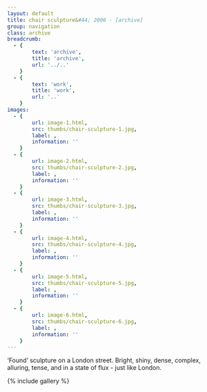 ```yaml
---
layout: default
title: chair sculpture&#44; 2006 - [archive]
group: navigation
class: archive
breadcrumb:
  - {
  		text: 'archive',
  		title: 'archive',
  		url: '../..'
	}
  - {
  		text: 'work',
  		title: 'work',
  		url: '..'
	}
images:
  - {
		url: image-1.html, 
		src: thumbs/chair-sculpture-1.jpg,
		label: ,
		information: ''
	}
  - {
		url: image-2.html, 
		src: thumbs/chair-sculpture-2.jpg,
		label: ,
		information: ''
	}
  - {
		url: image-3.html, 
		src: thumbs/chair-sculpture-3.jpg,
		label: ,
		information: ''
	}
  - {
		url: image-4.html, 
		src: thumbs/chair-sculpture-4.jpg,
		label: ,
		information: ''
	}
  - {
		url: image-5.html, 
		src: thumbs/chair-sculpture-5.jpg,
		label: ,
		information: ''
	}
  - {
		url: image-6.html, 
		src: thumbs/chair-sculpture-6.jpg,
		label: ,
		information: ''
	}
---
```


‘Found’ sculpture on a London street. Bright, shiny, dense, complex, alluring, tense, and in a state of flux - just like London.

{% include gallery %}
